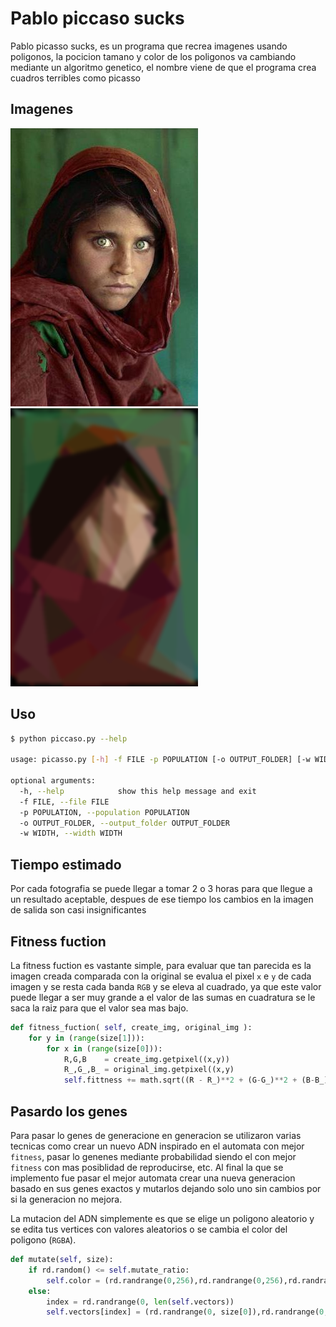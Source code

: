 # Pablo piccaso sucks

Pablo picasso sucks, es un programa que recrea imagenes usando poligonos, la pocicion tamano y color de los poligonos va cambiando mediante un algoritmo genetico, el nombre viene de que el programa crea cuadros terribles como picasso

## Imagenes

![alt text](./imgs/LaMuchachaAfgana.jpg) ![alt text](./imgs/LaMuchachaAfgana_out.png)

## Uso

``` bash
$ python piccaso.py --help

usage: picasso.py [-h] -f FILE -p POPULATION [-o OUTPUT_FOLDER] [-w WIDTH]

optional arguments:
  -h, --help            show this help message and exit
  -f FILE, --file FILE
  -p POPULATION, --population POPULATION
  -o OUTPUT_FOLDER, --output_folder OUTPUT_FOLDER
  -w WIDTH, --width WIDTH
```

## Tiempo estimado

Por cada fotografia se puede llegar a tomar 2 o 3 horas para que llegue a un resultado aceptable, despues de ese tiempo los cambios en la imagen de salida son casi insignificantes

## Fitness fuction

La fitness fuction es vastante simple, para evaluar que tan parecida es la imagen creada comparada con la original se evalua el pixel ```x``` e ```y``` de cada imagen y se resta cada banda ```RGB``` y se eleva al cuadrado, ya que este valor puede llegar a ser muy grande a el valor de las sumas en cuadratura se le saca la raiz para que el valor sea mas bajo.

``` python
def fitness_fuction( self, create_img, original_img ):
    for y in (range(size[1])):
        for x in (range(size[0])):
            R,G,B    = create_img.getpixel((x,y))
            R_,G_,B_ = original_img.getpixel((x,y)
            self.fittness += math.sqrt((R - R_)**2 + (G-G_)**2 + (B-B_)**2)
```

## Pasardo los genes 

Para pasar lo genes de generacione en generacion se utilizaron varias tecnicas como crear un nuevo ADN inspirado en el automata con mejor ```fitness```, pasar lo genenes mediante probabilidad siendo el con mejor ```fitness``` con mas posiblidad de reproducirse, etc. Al final la que se implemento fue pasar el mejor automata crear una nueva generacion basado en sus genes exactos y mutarlos dejando solo uno sin cambios por si la generacion no mejora.

La mutacion del ADN simplemente es que se elige un poligono aleatorio y se edita tus vertices con valores aleatorios o se cambia el color del poligono (```RGBA```).

```python
def mutate(self, size):
    if rd.random() <= self.mutate_ratio:
        self.color = (rd.randrange(0,256),rd.randrange(0,256),rd.randrange(0,256),rd.randrange(0,256))
    else:
        index = rd.randrange(0, len(self.vectors))
        self.vectors[index] = (rd.randrange(0, size[0]),rd.randrange(0, size[1]))
```

